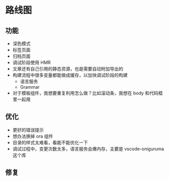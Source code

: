 # 路线图

## 功能

- 深色模式
- 标签页面
- 归档页面
- 调试阶段使用 HMR
- 文章还有自己引用的静态资源，也是需要自动附加导出的
- 构建流程中很多变量都能做成缓存，以加快调试阶段的构建
  - 语言服务
  - Grammar
- 对于模板组件，我想要重复利用怎么做？比如滚动条，我想在 body 和代码框里一起用

## 优化

- 更好的错误提示
- 想办法换掉 ora 组件
- 目录的样式太难看，看能不能优化一下
- 调试过程中，变更次数太多，语言服务会爆内存，主要是 vscode-oniguruma 这个库

## 修复
